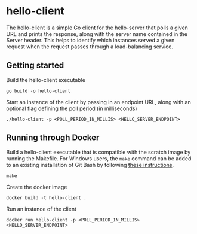# hello-client

The hello-client is a simple Go client for the hello-server that polls a given URL and prints the response, along with the server name contained in the Server header. This helps to identify which instances served a given request when the request passes through a load-balancing service.

## Getting started

Build the hello-client executable

	go build -o hello-client

Start an instance of the client by passing in an endpoint URL, along with an optional flag defining the poll period (in milliseconds)

	./hello-client -p <POLL_PERIOD_IN_MILLIS> <HELLO_SERVER_ENDPOINT>

## Running through Docker

Build a hello-client executable that is compatible with the scratch image by running the Makefile.
For Windows users, the `make` command can be added to an existing installation of Git Bash by following [these instructions](https://gist.github.com/evanwill/0207876c3243bbb6863e65ec5dc3f058).

	make

Create the docker image

	docker build -t hello-client .

Run an instance of the client

	docker run hello-client -p <POLL_PERIOD_IN_MILLIS> <HELLO_SERVER_ENDPOINT>

